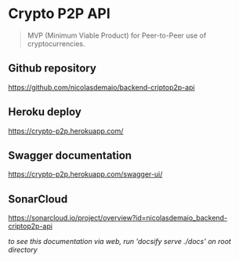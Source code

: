 # Crypto P2P API

> MVP (Minimum Viable Product) for Peer-to-Peer use of cryptocurrencies.

## Github repository
https://github.com/nicolasdemaio/backend-criptop2p-api

## Heroku deploy
https://crypto-p2p.herokuapp.com/

## Swagger documentation 
https://crypto-p2p.herokuapp.com/swagger-ui/

## SonarCloud
https://sonarcloud.io/project/overview?id=nicolasdemaio_backend-criptop2p-api


_to see this documentation via web, run 'docsify serve ./docs' on root directory_